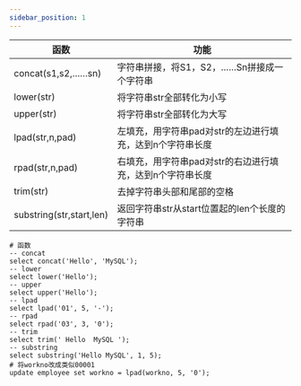 ```yaml
---
sidebar_position: 1
---
```



| 函数                     | 功能                                                      |
| ------------------------ | --------------------------------------------------------- |
| concat(s1,s2,……sn)       | 字符串拼接，将S1，S2，……Sn拼接成一个字符串                |
| lower(str)               | 将字符串str全部转化为小写                                 |
| upper(str)               | 将字符串str全部转化为大写                                 |
| lpad(str,n,pad)          | 左填充，用字符串pad对str的左边进行填充，达到n个字符串长度 |
| rpad(str,n,pad)          | 右填充，用字符串pad对str的右边进行填充，达到n个字符串长度 |
| trim(str)                | 去掉字符串头部和尾部的空格                                |
| substring(str,start,len) | 返回字符串str从start位置起的len个长度的字符串             |

```mysql
# 函数
-- concat
select concat('Hello', 'MySQL');
-- lower
select lower('Hello');
-- upper
select upper('Hello');
-- lpad
select lpad('01', 5, '-');
-- rpad
select rpad('03', 3, '0');
-- trim
select trim(' Hello  MySQL ');
-- substring
select substring('Hello MySQL', 1, 5);
# 将workno改成类似00001
update employee set workno = lpad(workno, 5, '0');
```

